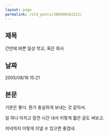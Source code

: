 ```yaml
---
layout: page
permalink: /old_posts/200508161521/
---
```


## 제목
간만에 바쁜 일상 학교, 혹은 회사

## 날짜
2005/08/16 15:21

## 본문

기분은 좋다. 뭔가 충실하게 보내는 것 같아서.

일 하나 마치고 잠깐 시간 내서 이렇게 짧은 글도 써보고.

저녁까지 이렇게 지낼 수 있으면 좋겠네.